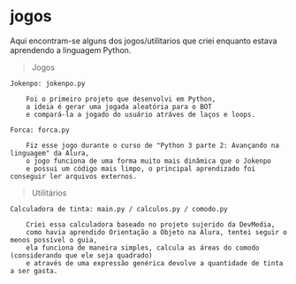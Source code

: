 # jogos
Aqui encontram-se alguns dos jogos/utilitarios que criei enquanto estava aprendendo a linguagem Python.

> Jogos

    Jokenpo: jokenpo.py

        Foi o primeiro projeto que desenvolvi em Python, 
        a ideia é gerar uma jogada aleatória para o BOT  
        e compará-la a jogado do usuário atráves de laços e loops.
    
    Forca: forca.py

        Fiz esse jogo durante o curso de "Python 3 parte 2: Avançando na linguagem" da Alura,
        o jogo funciona de uma forma muito mais dinâmica que o Jokenpo
        e possui um código mais limpo, o principal aprendizado foi conseguir ler arquivos externos.

> Utilitários

    Calculadora de tinta: main.py / calculos.py / comodo.py
    
        Criei essa calculadora baseado no projeto sujerido da DevMedia,
        como havia aprendido Orientação a Objeto na Alura, tentei seguir o menos possível o guia,
        ela funciona de maneira simples, calcula as áreas do comodo (considerando que ele seja quadrado)
        e através de uma expressão genérica devolve a quantidade de tinta a ser gasta.
